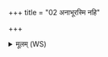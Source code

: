 +++
title = "02 अनाभूरस्मि नहि"

+++
<details><summary>मूलम् (WS)</summary>

अनाभूरस्मि नहि भवे तन्त्यां बद्धो दिवा विश्रितः ।  
आहात्वा निर्ऋतये ॥ २ ॥
</details>